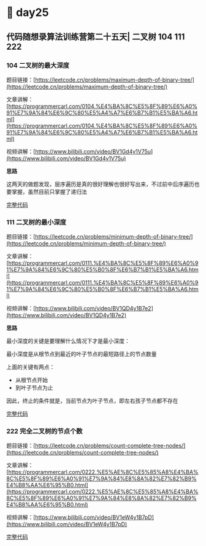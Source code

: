 # 🫨 day25

## 代码随想录算法训练营第二十五天| 二叉树 104 111 222

### 104 二叉树的最大深度

题目链接：[https://leetcode.cn/problems/maximum-depth-of-binary-tree/](https://leetcode.cn/problems/maximum-depth-of-binary-tree/)

文章讲解：[https://programmercarl.com/0104.%E4%BA%8C%E5%8F%89%E6%A0%91%E7%9A%84%E6%9C%80%E5%A4%A7%E6%B7%B1%E5%BA%A6.html](https://programmercarl.com/0104.%E4%BA%8C%E5%8F%89%E6%A0%91%E7%9A%84%E6%9C%80%E5%A4%A7%E6%B7%B1%E5%BA%A6.html)

视频讲解：[https://www.bilibili.com/video/BV1Gd4y1V75u](https://www.bilibili.com/video/BV1Gd4y1V75u)

**思路**

这两天的做题发现，层序遍历是真的很好理解也很好写出来，不过前中后序遍历也要掌握，虽然目前只掌握了递归法

[完整代码](https://github.com/hd2yao/leetcode/tree/master/training/day25/0104\_maximum\_depth\_of\_binary\_tree.go)

### 111 二叉树的最小深度

题目链接：[https://leetcode.cn/problems/minimum-depth-of-binary-tree/](https://leetcode.cn/problems/minimum-depth-of-binary-tree/)

文章讲解：[https://programmercarl.com/0111.%E4%BA%8C%E5%8F%89%E6%A0%91%E7%9A%84%E6%9C%80%E5%B0%8F%E6%B7%B1%E5%BA%A6.html](https://programmercarl.com/0111.%E4%BA%8C%E5%8F%89%E6%A0%91%E7%9A%84%E6%9C%80%E5%B0%8F%E6%B7%B1%E5%BA%A6.html)

视频讲解：[https://www.bilibili.com/video/BV1QD4y1B7e2](https://www.bilibili.com/video/BV1QD4y1B7e2)

**思路**

最小深度的关键是要理解什么情况下才是最小深度：

最小深度是从根节点到最近的叶子节点的最短路径上的节点数量

上面的关键有两点：

* 从根节点开始
* 到叶子节点为止

因此，终止的条件就是，当前节点为叶子节点，即左右孩子节点都不存在

[完整代码](https://github.com/hd2yao/leetcode/tree/master/training/day25/0111\_minimum\_depth\_of\_binary\_tree.go)

### 222 完全二叉树的节点个数

题目链接：[https://leetcode.cn/problems/count-complete-tree-nodes/](https://leetcode.cn/problems/count-complete-tree-nodes/)

文章讲解：[https://programmercarl.com/0222.%E5%AE%8C%E5%85%A8%E4%BA%8C%E5%8F%89%E6%A0%91%E7%9A%84%E8%8A%82%E7%82%B9%E4%B8%AA%E6%95%B0.html](https://programmercarl.com/0222.%E5%AE%8C%E5%85%A8%E4%BA%8C%E5%8F%89%E6%A0%91%E7%9A%84%E8%8A%82%E7%82%B9%E4%B8%AA%E6%95%B0.html)

视频讲解：[https://www.bilibili.com/video/BV1eW4y1B7pD](https://www.bilibili.com/video/BV1eW4y1B7pD)

[完整代码](https://github.com/hd2yao/leetcode/tree/master/training/day25/0222\_count\_complete\_tree\_nodes.go)
